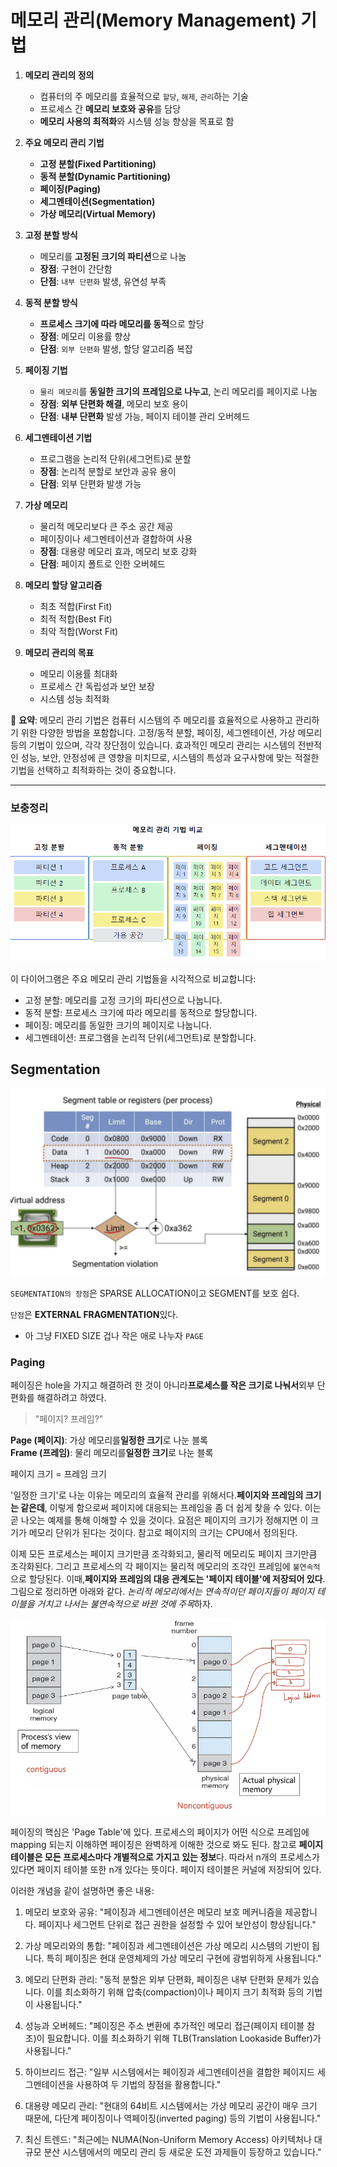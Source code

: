 # 메모리 관리(Memory Management) 기법


1. **메모리 관리의 정의**
    - 컴퓨터의 주 메모리를 효율적으로 `할당`, `해제`, `관리`하는 기술
    - 프로세스 간 **메모리 보호와 공유**를 담당
    - **메모리 사용의 최적화**와 시스템 성능 향상을 목표로 함


2. **주요 메모리 관리 기법**
    - **고정 분할(Fixed Partitioning)**
    - **동적 분할(Dynamic Partitioning)**
    - **페이징(Paging)**
    - **세그멘테이션(Segmentation)**
    - **가상 메모리(Virtual Memory)**


3. **고정 분할 방식**
    - 메모리를 **고정된 크기의 파티션**으로 나눔
    - **장점**: 구현이 간단함
    - **단점**: `내부 단편화` 발생, 유연성 부족


4. **동적 분할 방식**
    - **프로세스 크기에 따라 메모리를 동적**으로 할당
    - **장점**: 메모리 이용률 향상
    - **단점**: `외부 단편화` 발생, 할당 알고리즘 복잡


5. **페이징 기법**
    - `물리 메모리`를 **동일한 크기의 프레임으로 나누고**, 논리 메모리를 페이지로 나눔
    - **장점**: **외부 단편화 해결**, 메모리 보호 용이
    - **단점**: **내부 단편화** 발생 가능, 페이지 테이블 관리 오버헤드


6. **세그멘테이션 기법**
    - 프로그램을 논리적 단위(세그먼트)로 분할
    - **장점**: 논리적 분할로 보안과 공유 용이
    - **단점**: 외부 단편화 발생 가능


7. **가상 메모리**
    - 물리적 메모리보다 큰 주소 공간 제공
    - 페이징이나 세그멘테이션과 결합하여 사용
    - **장점**: 대용량 메모리 효과, 메모리 보호 강화
    - **단점**: 페이지 폴트로 인한 오버헤드


8. **메모리 할당 알고리즘**
    - 최초 적합(First Fit)
    - 최적 적합(Best Fit)
    - 최악 적합(Worst Fit)


9. **메모리 관리의 목표**
    - 메모리 이용률 최대화
    - 프로세스 간 독립성과 보안 보장
    - 시스템 성능 최적화


📌 **요약**: 메모리 관리 기법은 컴퓨터 시스템의 주 메모리를 효율적으로 사용하고 관리하기 위한 다양한 방법을 포함합니다. 고정/동적 분할, 페이징, 세그멘테이션, 가상 메모리 등의 기법이 있으며, 각각 장단점이 있습니다. 효과적인 메모리 관리는 시스템의 전반적인 성능, 보안, 안정성에 큰 영향을 미치므로, 시스템의 특성과 요구사항에 맞는 적절한 기법을 선택하고 최적화하는 것이 중요합니다.

___
### 보충정리

![img.png](메모리관리기법.png)


이 다이어그램은 주요 메모리 관리 기법들을 시각적으로 비교합니다:
- 고정 분할: 메모리를 고정 크기의 파티션으로 나눕니다.
- 동적 분할: 프로세스 크기에 따라 메모리를 동적으로 할당합니다.
- 페이징: 메모리를 동일한 크기의 페이지로 나눕니다.
- 세그멘테이션: 프로그램을 논리적 단위(세그먼트)로 분할합니다.

## Segmentation

![img.png](Segmentation.png)


`SEGMENTATION의 장점`은 SPARSE ALLOCATION이고 SEGMENT를 보호 쉽다.

`단점`은 **EXTERNAL FRAGMENTATION**있다.

- 아 그냥 FIXED SIZE 겁나 작은 애로 나누자 `PAGE`


### Paging

페이징은 hole을 가지고 해결하려 한 것이 아니라**프로세스를 작은 크기로 나눠서**외부 단편화를 해결하려고 하였다.

> "페이지? 프레임?"

**Page (페이지)**: 가상 메모리를**일정한 크기**로 나눈 블록  
**Frame (프레임)**: 물리 메모리를**일정한 크기**로 나눈 블록

페이지 크기 = 프레임 크기

'일정한 크기'로 나눈 이유는 메모리의 효율적 관리를 위해서다.**페이지와 프레임의 크기는 같은데**, 이렇게 함으로써 페이지에 대응되는 프레임을 좀 더 쉽게 찾을 수 있다. 이는 곧 나오는 예제를 통해 이해할 수 있을 것이다. 요점은 페이지의 크기가 정해지면 이 크기가 메모리 단위가 된다는 것이다. 참고로 페이지의 크기는 CPU에서 정의된다.

이제 모든 프로세스는 페이지 크기만큼 조각화되고, 물리적 메모리도 페이지 크기만큼 조각화된다. 그리고 프로세스의 각 페이지는 물리적 메모리의 조각인 프레임에 `불연속적`으로 할당된다. 이때,**페이지와 프레임의 대응 관계도는 '페이지 테이블'에 저장되어 있다**. 그림으로 정리하면 아래와 같다. *논리적 메모리에서는 연속적이던 페이지들이 페이지 테이블을 거치고 나서는 불연속적으로 바뀐 것에 주목*하자.

![img.png](페이징.png)


페이징의 핵심은 'Page Table'에 있다. 프로세스의 페이지가 어떤 식으로 프레임에 mapping 되는지 이해하면 페이징은 완벽하게 이해한 것으로 봐도 된다. 참고로 **페이지 테이블은 모든 프로세스마다 개별적으로 가지고 있는 정보**다. 따라서 n개의 프로세스가 있다면 페이지 테이블 또한 n개 있다는 뜻이다. 페이지 테이블은 커널에 저장되어 있다.


이러한 개념을 같이 설명하면 좋은 내용:

1. 메모리 보호와 공유:
   "페이징과 세그멘테이션은 메모리 보호 메커니즘을 제공합니다. 페이지나 세그먼트 단위로 접근 권한을 설정할 수 있어 보안성이 향상됩니다."

2. 가상 메모리와의 통합:
   "페이징과 세그멘테이션은 가상 메모리 시스템의 기반이 됩니다. 특히 페이징은 현대 운영체제의 가상 메모리 구현에 광범위하게 사용됩니다."

3. 메모리 단편화 관리:
   "동적 분할은 외부 단편화, 페이징은 내부 단편화 문제가 있습니다. 이를 최소화하기 위해 압축(compaction)이나 페이지 크기 최적화 등의 기법이 사용됩니다."

4. 성능과 오버헤드:
   "페이징은 주소 변환에 추가적인 메모리 접근(페이지 테이블 참조)이 필요합니다. 이를 최소화하기 위해 TLB(Translation Lookaside Buffer)가 사용됩니다."

5. 하이브리드 접근:
   "일부 시스템에서는 페이징과 세그멘테이션을 결합한 페이지드 세그멘테이션을 사용하여 두 기법의 장점을 활용합니다."

6. 대용량 메모리 관리:
   "현대의 64비트 시스템에서는 가상 메모리 공간이 매우 크기 때문에, 다단계 페이징이나 역페이징(inverted paging) 등의 기법이 사용됩니다."

7. 최신 트렌드:
   "최근에는 NUMA(Non-Uniform Memory Access) 아키텍처나 대규모 분산 시스템에서의 메모리 관리 등 새로운 도전 과제들이 등장하고 있습니다."

